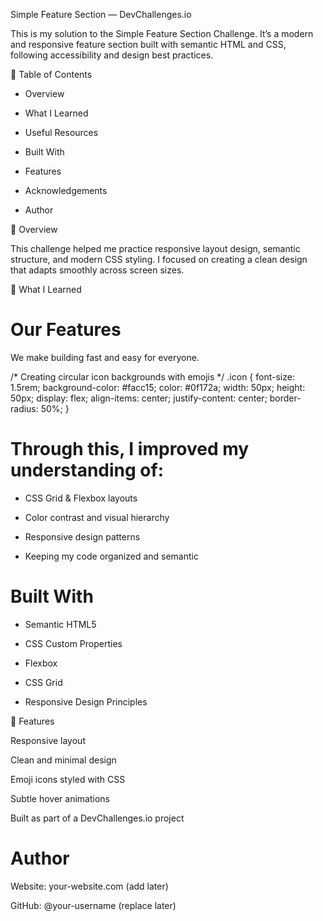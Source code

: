 Simple Feature Section — DevChallenges.io

This is my solution to the Simple Feature Section Challenge.
It’s a modern and responsive feature section built with semantic HTML and CSS, following accessibility and design best practices.

🧭 Table of Contents

- Overview

- What I Learned

- Useful Resources

- Built With

- Features

- Acknowledgements

- Author

📸 Overview

This challenge helped me practice responsive layout design, semantic structure, and modern CSS styling.
I focused on creating a clean design that adapts smoothly across screen sizes.

🧠 What I Learned

<!-- Using semantic HTML -->
<main class="features">
  <h1>Our Features</h1>
  <p class="subtitle">We make building fast and easy for everyone.</p>
</main>

/* Creating circular icon backgrounds with emojis */
.icon {
  font-size: 1.5rem;
  background-color: #facc15;
  color: #0f172a;
  width: 50px;
  height: 50px;
  display: flex;
  align-items: center;
  justify-content: center;
  border-radius: 50%;
}

# Through this, I improved my understanding of:

- CSS Grid & Flexbox layouts

- Color contrast and visual hierarchy

- Responsive design patterns

- Keeping my code organized and semantic

# Built With

- Semantic HTML5

- CSS Custom Properties

- Flexbox

- CSS Grid

- Responsive Design Principles

🌟 Features

Responsive layout

Clean and minimal design

Emoji icons styled with CSS

Subtle hover animations

Built as part of a DevChallenges.io
 project

# Author

Website: your-website.com
 (add later)

GitHub: @your-username
 (replace later)
 